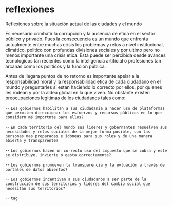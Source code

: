 # reflexiones
Reflexiones sobre la situación actual de las ciudades y el mundo

Es necesario combatir la corrupción y la ausencia de etica en el sector público y privado. Pues la consecuencia es un mundo que enfrenta actualmente entre muchas crisis los problemas y retos a nivel institucional, climático, politico con profundas divisiones sociales y por ultimo pero no menos importante una crisis etica. Esta puede ser percibida desde avances tecnologicos tan recientes como la inteligencia artificial o profesiones tan arcanas como los politicos y la función pública.

Antes de llegara puntos de no retorno es importante apelar a la responsabilidad moral y la responsabilidad etica de cada  ciudadano en el mundo y preguntarles si estan haciendo lo correcto por ellos, por quienes les rodean y por la aldea global en la que viven. No obstante existen preocupaciones legitimas de los ciudadanos tales como: 

-- `Los gobiernos habilitan a sus ciudadania a hacer uso de plataformas que permiten direccionar los esfuerzos y recursos públicos en lo que considern mś importnte para ellos?`

-- `En cada territorio del mundo sus lideres y gobernantes resuelven sus necesidades y retos sociales de la mejor forma posible, con las personas mas preparadas e idoneas para sus roles y de una manera abierta y transparente?`

-- `Los gobiernos hacen un correcto uso del impuesto que se cobra y este se distribuye, invierte o gasta correctamente?`

-- `Los gobiernos promueven la transparencia y la evluación a través de portales de datos abiertos?`

-- `Los gobiernos incentivan a sus ciudadanos a ser parte de la construcción de sus territorios y lideres del cambio social que necesitan sus territorios?`

-- `tag`
